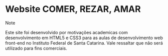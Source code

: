 <h1>Website COMER, REZAR, AMAR</h1>

> [!NOTE]
>Este site foi desenvolvido por motivações academicas com desenvolvimento em HTML5 e CSS3 para as aulas de desenvolvimento web front-end no Instituto Federal de Santa Catarina. Vale ressaltar que não será utilizado para fins comerciais.
